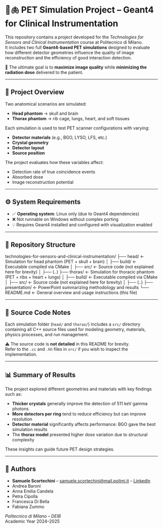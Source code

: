 # 🧠🫁 PET Simulation Project – Geant4 for Clinical Instrumentation

This repository contains a project developed for the *Technologies for Sensors and Clinical Instrumentation* course at Politecnico di Milano.  
It includes two full **Geant4-based PET simulations** designed to evaluate how different detector geometries influence the quality of image reconstruction and the efficiency of good interaction detection.

🎯 The ultimate goal is to **maximize image quality** while **minimizing the radiation dose** delivered to the patient.

---

## 🧪 Project Overview

Two anatomical scenarios are simulated:

- **Head phantom** → skull and brain  
- **Thorax phantom** → rib cage, lungs, heart, and soft tissues  

Each simulation is used to test PET scanner configurations with varying:

- **Detector materials** (e.g., BGO, LYSO, LFS, etc.)
- **Crystal geometry**
- **Detector layout**
- **Source position**

The project evaluates how these variables affect:

- Detection rate of true coincidence events
- Absorbed dose
- Image reconstruction potential

---

## ⚙️ System Requirements

- ✅ **Operating system**: Linux only (due to Geant4 dependencies)
- ❌ Not runnable on Windows without complex porting
- 💡 Requires Geant4 installed and configured with visualization enabled

---

## 📁 Repository Structure

technologies-for-sensors-and-clinical-instrumentation/
├── head/ <- Simulation for head phantom (PET + skull + brain)
│ ├── build/ <- Executable compiled via CMake
│ ├── src/ <- Source code (not explained here for brevity)
│ ├── (..)
├── thorax/ <- Simulation for thoracic phantom (PET + ribs + heart + lungs)
│ ├── build/ <- Executable compiled via CMake
│ ├── src/ <- Source code (not explained here for brevity)
│ ├── (..)
├── presentation/ <- PowerPoint summarizing methodology and results
└── README.md <- General overview and usage instructions (this file)

---

## 📄 Source Code Notes

Each simulation folder (`head/` and `thorax/`) includes a `src/` directory containing all C++ source files used for modeling geometry, materials, physics processes, and run management.

⚠️ The source code is **not detailed** in this README for brevity.  
Refer to the `.cc` and `.hh` files in `src/` if you wish to inspect the implementation.

---

## 📊 Summary of Results

The project explored different geometries and materials with key findings such as:

- **Thicker crystals** generally improve the detection of 511 keV gamma photons
- **More detectors per ring** tend to reduce efficiency but can improve resolution
- **Detector material** significantly affects performance: BGO gave the best simulation results
- The **thorax model** presented higher dose variation due to structural complexity

These insights can guide future PET design strategies.

---

## 👥 Authors

- **Samuele Scortechini** – [samuele.scortechini@mail.polimi.it](mailto:samuele.scortechini@mail.polimi.it) – [LinkedIn](https://www.linkedin.com/in/samuele-scortechini-12june2001/)
- Andrea Baroni  
- Anna Emilia Candela  
- Petra Cipolla  
- Francesca Di Bella  
- Fabiana Zummo  

*Politecnico di Milano – DEIB*  
Academic Year 2024–2025